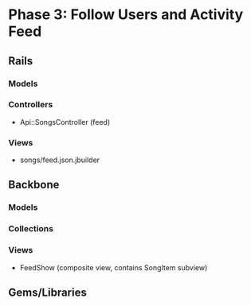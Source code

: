 # Phase 3: Follow Users and Activity Feed

## Rails
### Models


### Controllers
* Api::SongsController (feed)

### Views
* songs/feed.json.jbuilder

## Backbone
### Models

### Collections

### Views
* FeedShow (composite view, contains SongItem subview)

## Gems/Libraries
